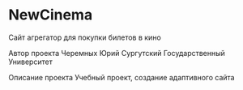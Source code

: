 # NewCinema 
Сайт агрегатор для покупки билетов в кино
 
Автор проекта
Черемных Юрий Сургутский Государственный Университет

Описание проекта
Учебный проект, создание адаптивного сайта
